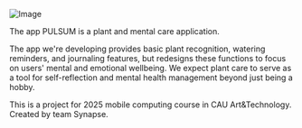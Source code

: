 ![Image](https://github.com/user-attachments/assets/6cc9c03f-32ad-4871-9eba-71b0f8f25926)

The app PULSUM is a plant and mental care application.

The app we're developing provides basic plant recognition, watering reminders, and journaling features, but redesigns these functions to focus on users' mental and emotional wellbeing. We expect plant care to serve as a tool for self-reflection and mental health management beyond just being a hobby.

This is a project for 2025 mobile computing course in CAU Art&Technology. 
Created by team Synapse.
